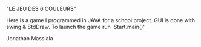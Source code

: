 "LE JEU DES 6 COULEURS"

Here is a game I programmed in JAVA for a school project. GUI is done with swing & StdDraw.
To launch the game run 'Start.main()'

Jonathan Massiala
